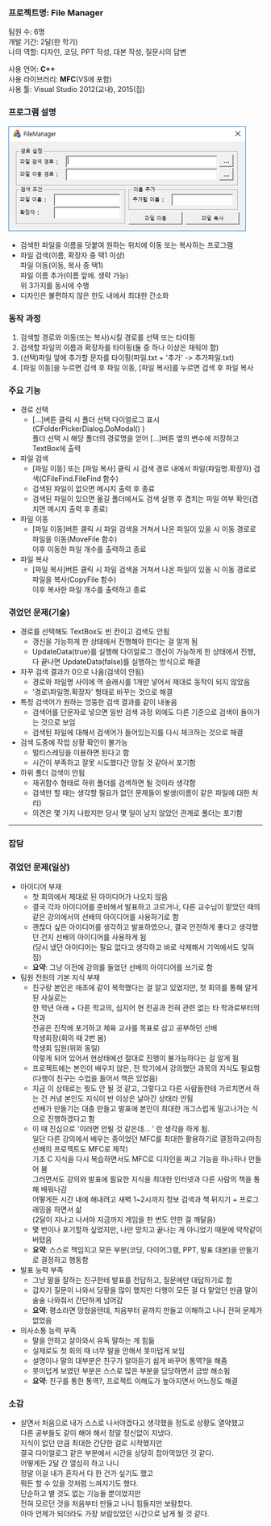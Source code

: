 ### 프로젝트명: File Manager

팀원 수: 6명<br>
개발 기간: 2달(한 학기)<br>
나의 역할: 디자인, 코딩, PPT 작성, 대본 작성, 질문시의 답변<br>

사용 언어: **C++**<br>
사용 라이브러리: **MFC**(VS에 포함)<br>
사용 툴: Visual Studio 2012(교내), 2015(집)

### 프로그램 설명
![Screenshot](etc/FM.png)
* 검색한 파일을 이름을 덧붙여 원하는 위치에 이동 또는 복사하는 프로그램
* 파일 검색(이름, 확장자 중 택1 이상)<br>
파일 이동(이동, 복사 중 택1)<br>
파일 이름 추가(이름 앞에. 생략 가능)<br>
위 3가지를 동시에 수행
* 디자인은 불편하지 않은 한도 내에서 최대한 간소화

### 동작 과정
1. 검색할 경로와 이동(또는 복사)시킬 경로를 선택 또는 타이핑
2. 검색할 파일의 이름과 확장자를 타이핑(둘 중 하나 이상은 채워야 함)
3. (선택)파일 앞에 추가할 문자를 타이핑(파일.txt + '추가' -> 추가파일.txt)
4. [파일 이동]을 누르면 검색 후 파일 이동, [파일 복사]를 누르면 검색 후 파일 복사

### 주요 기능
- 경로 선택
  - [...]버튼 클릭 시 폴더 선택 다이얼로그 표시(CFolderPickerDialog.DoModal() )<br>
폴더 선택 시 해당 폴더의 경로명을 얻어 [...]버튼 옆의 변수에 저장하고 TextBox에 출력
- 파일 검색
  - [파일 이동] 또는 [파일 복사] 클릭 시 검색 경로 내에서 파일(파일명.확장자) 검색(CFileFind.FileFind 함수)
  - 검색된 파일이 없으면 메시지 출력 후 종료
  - 검색된 파일이 있으면 옮길 폴더에서도 검색 실행 후 겹치는 파일 여부 확인(겹치면 메시지 출력 후 종료)
- 파일 이동
  - [파일 이동]버튼 클릭 시 파일 검색을 거쳐서 나온 파일이 있을 시 이동 경로로 파일을 이동(MoveFile 함수)<br>
이후 이동한 파일 개수를 출력하고 종료
- 파일 복사
  - [파일 복사]버튼 클릭 시 파일 검색을 거쳐서 나온 파일이 있을 시 이동 경로로 파일을 복사(CopyFile 함수)<br>
이후 복사한 파일 개수를 출력하고 종료
        
### 겪었던 문제(기술)
- 경로를 선택해도 TextBox도 빈 칸이고 검색도 안됨
  - 갱신을 가능하게 한 상태에서 진행해야 한다는 걸 알게 됨
  - UpdateData(true)를 실행해 다이얼로그 갱신이 가능하게 한 상태에서 진행, 다 끝나면 UpdateData(false)를 실행하는 방식으로 해결
- 자꾸 검색 결과가 0으로 나옴(검색이 안됨)
  - 경로와 파일명 사이에 역 슬래시를 1개만 넣어서 제대로 동작이 되지 않았음
  - '경로\\파일명.확장자' 형태로 바꾸는 것으로 해결
- 특정 검색어가 원하는 엉뚱한 검색 결과를 같이 내놓음
  - 검색어를 단문자로 넣으면 일반 검색 과정 외에도 다른 기준으로 검색이 돌아가는 것으로 보임
  - 검색된 파일에 대해서 검색어가 들어있는지를 다시 체크하는 것으로 해결
- 검색 도중에 작업 상황 확인이 불가능
  - 멀티스레딩을 이용하면 된다고 함
  - 시간이 부족하고 잘못 시도했다간 망칠 것 같아서 포기함
- 하위 폴더 검색이 안됨
  - 재귀함수 형태로 하위 폴더를 검색하면 될 것이라 생각함
  - 검색만 할 때는 생각할 필요가 없던 문제들이 발생(이름이 같은 파일에 대한 처리)
  - 의견은 몇 가지 나왔지만 당시 몇 일이 남지 않았던 관계로 폴더는 포기함

---

### 잡담

### 겪었던 문제(일상)
- 아이디어 부재
  - 첫 회의에서 제대로 된 아이디어가 나오지 않음
  - 결국 각자 아이디어를 준비해서 발표하고 고르거나, 다른 교수님이 맡았던 때의 같은 강의에서의 선배의 아이디어를 사용하기로 함
  - 괜찮다 싶은 아이디어를 생각하고 발표하였으나, 결국 안전하게 좋다고 생각했던 건지 선배의 아이디어를 사용하게 됨<br>
(당시 냈던 아이디어는 필요 없다고 생각하고 바로 삭제해서 기억에서도 잊혀짐)
  - **요약**: 그냥 이전에 강의를 들었던 선배의 아이디어를 쓰기로 함
- 팀원 전원의 기본 지식 부재
  - 친구랑 본인은 애초에 같이 복학했다는 걸 알고 있었지만, 첫 회의를 통해 알게 된 사실로는<br>
한 학년 아래 + 다른 학교의, 심지어 현 전공과 전혀 관련 없는 타 학과로부터의 전과<br>
전공은 진작에 포기하고 체육 교사를 목표로 삼고 공부하던 선배<br>
학생회장(회의 때 2번 봄)<br>
학생회 임원(위와 동일)<br>
이렇게 되어 있어서 현상태에선 절대로 진행이 불가능하다는 걸 알게 됨
  - 프로젝트에는 본인이 배우지 않은, 전 학기에서 강의했던 과목의 지식도 필요함(다행이 친구는 수업을 들어서 책은 있었음)
  - 지금 이 상태로는 뭣도 안 될 것 같고, 그렇다고 다른 사람들한테 가르치면서 하는 건 커녕 본인도 지식이 반 이상은 날아간 상태라 안됨<br>
선배가 만들기는 대충 만들고 발표에 본인이 최대한 개그스럽게 밀고나가는 식으로 진행하겠다고 함
  - 이 때 진심으로 '이러면 안될 것 같은데... ' 란 생각을 하게 됨.<br>
일단 다른 강의에서 배우는 중이었던 MFC를 최대한 활용하기로 결정하고(마침 선배의 프로젝트도 MFC로 제작)<br>
기초 C 지식을 다시 복습하면서도 MFC로 디자인을 짜고 기능을 하나하나 만들어 봄<br>
그러면서도 강의와 발표에 필요한 지식을 최대한 인터넷과 다른 사람의 책을 통해 배워나감<br>
어떻게든 시간 내에 해내려고 새벽 1~2시까지 정보 검색과 책 뒤지기 + 프로그래밍을 하면서 삶<br>
(2달이 지나고 나서야 지금까지 게임을 한 번도 안한 걸 깨달음)
  - 몇 번이나 포기할까 싶었지만, 나만 망치고 끝나는 게 아니었기 때문에 악착같이 버텼음
  - **요약**: 스스로 책임지고 모든 부분(코딩, 다이어그램, PPT, 발표 대본)을 만들기로 결정하고 행동함
- 발표 능력 부족
  - 그냥 말을 잘하는 친구한테 발표를 전담하고, 질문에만 대답하기로 함
  - 갑자기 질문이 나와서 당황을 많이 했지만 다행이 모든 걸 다 맡았던 만큼 말이 술술 나와줘서 간단하게 넘어감
  - **요약**: 평소라면 망쳤을텐데, 처음부터 끝까지 만들고 이해하고 나니 전혀 문제가 없었음
- 의사소통 능력 부족
  - 말을 안하고 살아와서 유독 말하는 게 힘듦
  - 실제로도 첫 회의 때 너무 말을 안해서 못미덥게 보임
  - 설명이나 말의 대부분은 친구가 알아듣기 쉽게 바꾸어 통역?을 해줌
  - 못미덥게 보였던 부분은 스스로 많은 부분을 담당하면서 금방 해소됨
  - **요약**: 친구를 통한 통역?, 프로젝트 이해도가 높아지면서 어느정도 해결

### 소감
- 살면서 처음으로 내가 스스로 나서야겠다고 생각했을 정도로 상황도 열악했고<br>
다른 공부들도 같이 해야 해서 정말 정신없이 지냈다.<br>
지식이 없던 만큼 최대한 간단한 걸로 시작했지만<br>
결국 다이얼로그 같은 부분에서 시간을 상당히 잡아먹었던 것 같다.<br>
어떻게든 2달 간 열심히 하고 나니<br>
정말 이걸 내가 혼자서 다 한 건가 싶기도 했고<br>
뭐든 할 수 있을 것처럼 느껴지기도 했다.<br>
단순하고 별 것도 없는 기능들 뿐이었지만<br>
전혀 모르던 것을 처음부터 만들고 나니 힘들지만 보람찼다.<br>
아마 언제가 되더라도 가장 보람있었던 시간으로 남게 될 것 같다.
